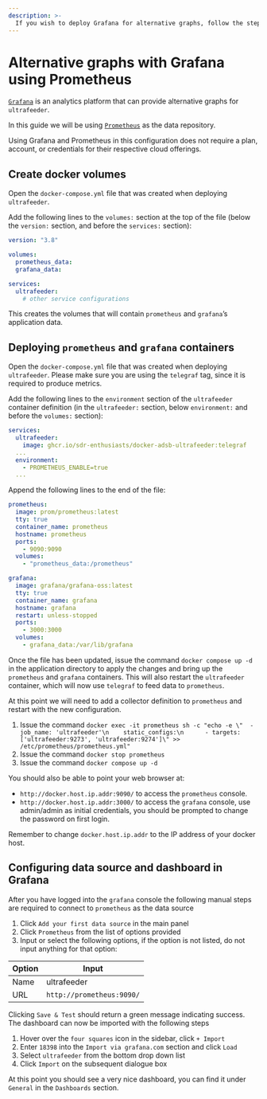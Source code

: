 ```yaml
---
description: >-
  If you wish to deploy Grafana for alternative graphs, follow the steps below.
---
```


# Alternative graphs with Grafana using Prometheus

[`Grafana`](https://grafana.com/) is an analytics platform that can provide alternative graphs for `ultrafeeder`.

In this guide we will be using [`Prometheus`](https://prometheus.io/) as the data repository.

Using Grafana and Prometheus in this configuration does not require a plan, account, or credentials for their respective cloud offerings.

## Create docker volumes

Open the `docker-compose.yml` file that was created when deploying `ultrafeeder`.

Add the following lines to the `volumes:` section at the top of the file \(below the `version:` section, and before the `services:` section\):

```yaml
version: "3.8"

volumes:
  prometheus_data:
  grafana_data:

services:
  ultrafeeder:
    # other service configurations
```

This creates the volumes that will contain `prometheus` and `grafana`’s application data.

## Deploying `prometheus` and `grafana` containers

Open the `docker-compose.yml` file that was created when deploying `ultrafeeder`. Please make sure you are using the `telegraf` tag, since it is required to produce metrics.

Add the following lines to the `environment` section of the `ultrafeeder` container definition \(in the `ultrafeeder:` section, below `environment:` and before the `volumes:` section\):

```yaml
services:
  ultrafeeder:
    image: ghcr.io/sdr-enthusiasts/docker-adsb-ultrafeeder:telegraf
  ...
  environment:
    - PROMETHEUS_ENABLE=true
  ...
```

Append the following lines to the end of the file:

```yaml
prometheus:
  image: prom/prometheus:latest
  tty: true
  container_name: prometheus
  hostname: prometheus
  ports:
    - 9090:9090
  volumes:
    - "prometheus_data:/prometheus"

grafana:
  image: grafana/grafana-oss:latest
  tty: true
  container_name: grafana
  hostname: grafana
  restart: unless-stopped
  ports:
    - 3000:3000
  volumes:
    - grafana_data:/var/lib/grafana
```

Once the file has been updated, issue the command `docker compose up -d` in the application directory to apply the changes and bring up the `prometheus` and `grafana` containers. This will also restart the `ultrafeeder` container, which will now use `telegraf` to feed data to `prometheus`.

At this point we will need to add a collector definition to `prometheus` and restart with the new configuration.

1. Issue the command `docker exec -it prometheus sh -c "echo -e \"  - job_name: 'ultrafeeder'\n    static_configs:\n      - targets: ['ultrafeeder:9273', 'ultrafeeder:9274']\" >> /etc/prometheus/prometheus.yml"`
2. Issue the command `docker stop prometheus`
3. Issue the command `docker compose up -d`

You should also be able to point your web browser at:

- `http://docker.host.ip.addr:9090/` to access the `prometheus` console.
- `http://docker.host.ip.addr:3000/` to access the `grafana` console, use admin/admin as initial credentials, you should be prompted to change the password on first login.

Remember to change `docker.host.ip.addr` to the IP address of your docker host.

## Configuring data source and dashboard in Grafana

After you have logged into the `grafana` console the following manual steps are required to connect to `prometheus` as the data source

1. Click `Add your first data source` in the main panel
2. Click `Prometheus` from the list of options provided
3. Input or select the following options, if the option is not listed, do not input anything for that option:

| Option | Input                     |
| ------ | ------------------------- |
| Name   | ultrafeeder               |
| URL    | `http://prometheus:9090/` |

Clicking `Save & Test` should return a green message indicating success. The dashboard can now be imported with the following steps

1. Hover over the `four squares` icon in the sidebar, click `+ Import`
2. Enter `18398` into the `Import via grafana.com` section and click `Load`
3. Select `ultrafeeder` from the bottom drop down list
4. Click `Import` on the subsequent dialogue box

At this point you should see a very nice dashboard, you can find it under `General` in the `Dashboards` section.
